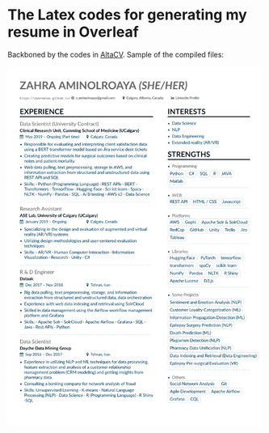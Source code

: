 # The Latex codes for generating my resume in Overleaf
Backboned by the codes in [AltaCV](https://github.com/liantze/AltaCV). Sample of the compiled files:

![Screenshot of Resume](https://github.com/Aminolroaya/My-Resume-Latex-Code/blob/main/Zahra_Aminolroaya_Resume/download.png)
